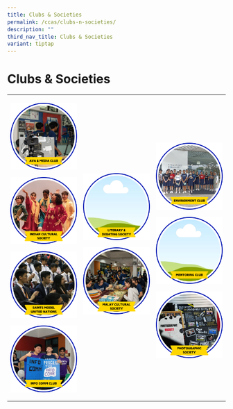 ```yaml
---
title: Clubs & Societies
permalink: /ccas/clubs-n-societies/
description: ""
third_nav_title: Clubs & Societies
variant: tiptap
---
```

<h1><strong>Clubs &amp; Societies</strong></h1>
<p></p>
<table style="minWidth: 75px">
<colgroup>
<col>
<col>
<col>
</colgroup>
<tbody>
<tr>
<th rowspan="1" colspan="1">
<p></p><a class="isomer-image-wrapper" href="/ccas/clubs-n-societies/ava-n-media-club/"><img style="width: 100%" height="auto" width="100%" alt="" src="/images/CCA Pictures/CCA Profile/AVA.png"></a>
<p></p>
<p></p>
<p></p><a class="isomer-image-wrapper" href="/ccas/clubs-n-societies/indian-cultural-society/"><img style="width: 100%" height="auto" width="100%" alt="" src="/images/CCA Pictures/CCA Profile/ICS.png"></a>
<p></p>
<p></p>
<p></p><a class="isomer-image-wrapper" href="/ccas/clubs-n-societies/model-united-nation/"><img style="width: 100%" height="auto" width="100%" alt="" src="/images/CCA Pictures/CCA Profile/MUN.png"></a>
<p></p>
<p></p>
<p></p><a class="isomer-image-wrapper" href="/ccas/clubs-n-societies/infocomm-club/"><img style="width: 100%" height="auto" width="100%" alt="" src="/images/CCA Pictures/CCA Profile/Info_Comm.png"></a>
<p></p>
<p></p>
</th>
<th rowspan="1" colspan="1">
<p></p><a class="isomer-image-wrapper" href="/ccas/clubs-n-societies/literary-and-debating-society/"><img style="width: 100%" height="auto" width="100%" alt="" src="/images/CCA Pictures/CCA Profile/LDS.png"></a>
<p></p>
<p></p>
<p></p><a class="isomer-image-wrapper" href="/ccas/clubs-n-societies/malay-cultural-society/"><img style="width: 100%" height="auto" width="100%" alt="" src="/images/CCA Pictures/CCA Profile/MCS.png"></a>
<p></p>
<p></p>
<p></p><a class="isomer-image-wrapper" href="/ccas/clubs-n-societies/outdoor-activities-club/"><img style="width: 100%" height="auto" width="100%" alt="" src="/images/CCA Pictures/CCA Profile/ODAC.png"></a>
</th>
<th rowspan="1" colspan="1">
<p></p><a class="isomer-image-wrapper" href="/ccas/clubs-n-societies/environment-club/"><img style="width: 100%" height="auto" width="100%" alt="" src="/images/CCA Pictures/CCA Profile/Environment.png"></a>
<p></p>
<p></p>
<p></p><a class="isomer-image-wrapper" href="/ccas/clubs-n-societies/mentoring-club/"><img style="width: 100%" height="auto" width="100%" alt="" src="/images/CCA Pictures/CCA Profile/Mentoring_Club.png"></a>
<p></p>
<p></p>
<p></p><a class="isomer-image-wrapper" href="/ccas/clubs-n-societies/photography-society/"><img style="width: 100%" height="auto" width="100%" alt="" src="/images/CCA Pictures/CCA Profile/Photog.png"></a>
</th>
</tr>
</tbody>
</table>
<p></p>